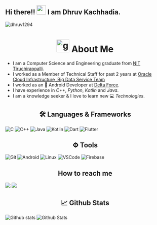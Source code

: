 ## Hi there!! <img src="https://github.com/satyamurti/satyamurti/blob/master/Hi.gif" width="29px"> I am Dhruv Kachhadia.

<p align="left"> <img src="https://komarev.com/ghpvc/?username=dhruv1294&label=Views&color=blue&style=plastic" alt="dhruv1294" /> </p>

<h1 align="center"> <img height="40" width="40" alt="github" src="https://cdn.jsdelivr.net/npm/simple-icons@v3/icons/github.svg" /> About Me </h1>

- I am a Computer Science and Engineering graduate from [NIT Tiruchirappalli](https://www.nitt.edu).
- I worked as a Member of Technical Staff for past 2 years at [Oracle Cloud Infrastructure, Big Data Service Team](https://docs.oracle.com/en-us/iaas/Content/bigdata/home.htm)
- I worked as an 📱 Android Developer at [Delta Force](https://delta.nitt.edu).
- I  have experience in _C++_, _Python_, _Kotlin_ and _Java_.
- I am a knowledge seeker & I love to learn new 💻 _Technologies_.


<h2 align="center">🛠️ Languages & Frameworks</h2>

![C](https://img.shields.io/badge/c%20-%2300599C.svg?&style=for-the-badge&logo=c&logoColor=white)
![C++](https://img.shields.io/badge/c++%20-%2300599C.svg?&style=for-the-badge&logo=c%2B%2B&ogoColor=white)
![Java](https://img.shields.io/badge/java-%23ED8B00.svg?&style=for-the-badge&logo=java&logoColor=white)
![Kotlin](https://img.shields.io/badge/kotlin-%230095D5.svg?&style=for-the-badge&logo=kotlin&logoColor=white)
![Dart](https://img.shields.io/badge/Dart-0175C2?style=for-the-badge&logo=dart&logoColor=white)
![Flutter](	https://img.shields.io/badge/Flutter-02569B?style=for-the-badge&logo=flutter&logoColor=white)

<h2 align="center">⚙️ Tools</h2>

![Git](https://img.shields.io/badge/git%20-%23F05033.svg?&style=for-the-badge&logo=git&logoColor=white)
![Android](https://img.shields.io/badge/Android-3DDC84?style=for-the-badge&logo=android&logoColor=white)
![Linux](https://img.shields.io/badge/-linux-772953?style=for-the-badge&logo=linux)
![VSCode](https://img.shields.io/badge/-vscode-00a8e8?style=for-the-badge&logo=visual-studio-code)
![Firebase](https://img.shields.io/badge/firebase%20-%23039BE5.svg?&style=for-the-badge&logo=firebase)

<h2 align="center"> How to reach me </h2>

[<img src="https://img.shields.io/badge/linkedin%20-%230077B5.svg?&style=for-the-badge&logo=linkedin&logoColor=white">](https://www.linkedin.com/in/dhruv-kachhadia-24aa42192/)
[<img src="https://img.shields.io/badge/Gmail-D14836?style=for-the-badge&logo=gmail&logoColor=white">](mailto:dhruvkachhadia@gmail.com)

<h2 align="center"> 📈 Github Stats</h2>

![Github stats](https://github-readme-stats.vercel.app/api?username=dhruv1294&count_private=true&include_all_commits=true&show_icons=true&theme=radical&includeForks=true)
![Github Stats](https://github-readme-stats.vercel.app/api/top-langs/?username=dhruv1294&count_private=true&include_all_commits=true&show_icons=true&include_all_commits=true&theme=radical&includeForks=true)
